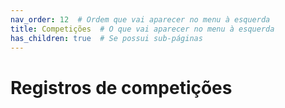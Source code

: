 ```yaml
---
nav_order: 12  # Ordem que vai aparecer no menu à esquerda
title: Competições  # O que vai aparecer no menu à esquerda
has_children: true  # Se possui sub-páginas
---
```

# Registros de competições


